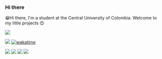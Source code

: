 ### Hi there
😁Hi there, I'm a student at the Central University of Colombia.
Welcome to my little projects 😊

![](https://media.giphy.com/media/fHgKZHDH1BHzi/giphy.gif)

![](https://komarev.com/ghpvc/?username=Jonakls&color=brightgreen)
[![wakatime](https://wakatime.com/badge/user/b83bec8a-0073-42f8-9c13-9683a96ec095.svg)](https://wakatime.com/@b83bec8a-0073-42f8-9c13-9683a96ec095)

![](https://github-profile-summary-cards.vercel.app/api/cards/profile-details?username=Jonakls&theme=github_dark)
![](https://github-profile-summary-cards.vercel.app/api/cards/stats?username=Jonakls&theme=github_dark)
![](https://github-profile-summary-cards.vercel.app/api/cards/productive-time?username=Jonakls&theme=github_dark)
![](https://github-profile-summary-cards.vercel.app/api/cards/repos-per-language?username=jonakls&theme=github_dark) 

